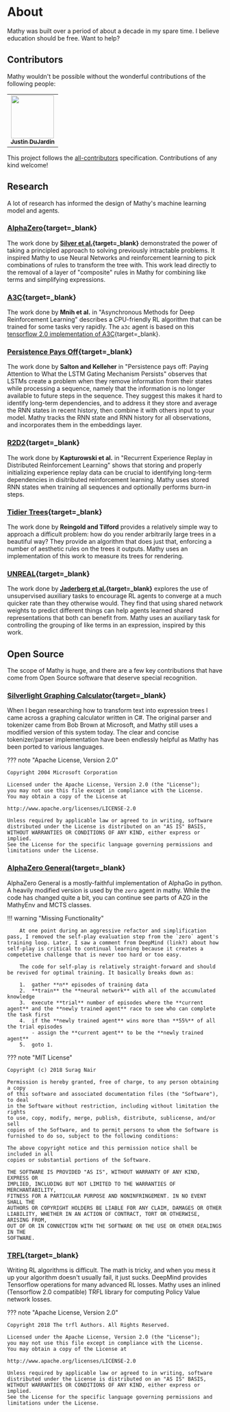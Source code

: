 # About

Mathy was built over a period of about a decade in my spare time. I believe education should be free. Want to help?

## Contributors

Mathy wouldn't be possible without the wonderful contributions of the following people:
<div class="contributors-wrapper">
<!-- ALL-CONTRIBUTORS-LIST:START - Do not remove or modify this section -->
<!-- prettier-ignore-start -->
<!-- markdownlint-disable -->
<table>
  <tr>
    <td align="center"><a target="_blank" href="https://www.justindujardin.com/"><img src="https://avatars0.githubusercontent.com/u/101493?v=4" width="100px;" alt=""/><br /><sub><b>Justin DuJardin</b></sub></a></td>
  </tr>
</table>

<!-- markdownlint-enable -->
<!-- prettier-ignore-end -->
<!-- ALL-CONTRIBUTORS-LIST:END -->
</div>

This project follows the [all-contributors](https://github.com/all-contributors/all-contributors) specification. Contributions of any kind welcome!

## Research

A lot of research has informed the design of Mathy's machine learning model and agents.

### [AlphaZero](https://deepmind.com/blog/article/alphazero-shedding-new-light-grand-games-chess-shogi-and-go){target=\_blank}

The work done by **[Silver et al.](https://arxiv.org/pdf/1712.01815.pdf){target=\_blank}** demonstrated the power of taking a principled approach to solving previously intractable problems. It inspired Mathy to use Neural Networks and reinforcement learning to pick combinations of rules to transform the tree with. This work lead directly to the removal of a layer of "composite" rules in Mathy for combining like terms and simplifying expressions.

### [A3C](https://arxiv.org/pdf/1602.01783){target=\_blank}

The work done by **Mnih et al.** in "Asynchronous Methods for Deep Reinforcement Learning" describes a CPU-friendly RL algorithm that can be trained for some tasks very rapidly. The `a3c` agent is based on this [tensorflow 2.0 implementation of A3C](https://medium.com/tensorflow/deep-reinforcement-learning-playing-cartpole-through-asynchronous-advantage-actor-critic-a3c-7eab2eea5296){target=\_blank}.

### [Persistence Pays Off](https://arxiv.org/pdf/1810.04437.pdf){target=\_blank}

The work done by **Salton and Kelleher** in "Persistence pays off: Paying Attention to What the LSTM Gating Mechanism Persists" observes that LSTMs create a problem when they remove information from their states while processing a sequence, namely that the information is no longer available to future steps in the sequence. They suggest this makes it hard to identify long-term dependencies, and to address it they store and average the RNN states in recent history, then combine it with others input to your model. Mathy tracks the RNN state and RNN history for all observations, and incorporates them in the embeddings layer.

### [R2D2](https://openreview.net/pdf?id=r1lyTjAqYX){target=\_blank}

The work done by **Kapturowski et al.** in "Recurrent Experience Replay in Distributed Reinforcement Learning" shows that storing and properly initializing experience replay data can be crucial to identifying long-term dependencies in disitributed reinforcement learning. Mathy uses stored RNN states when training all sequences and optionally performs burn-in steps.

### [Tidier Trees](https://reingold.co/tidier-drawings.pdf){target=\_blank}

The work done by **Reingold and Tilford** provides a relatively simple way to approach a difficult problem: how do you render arbitrarily large trees in a beautiful way? They provide an algorithm that does just that, enforcing a number of aesthetic rules on the trees it outputs. Mathy uses an implementation of this work to measure its trees for rendering.

### [UNREAL](https://deepmind.com/blog/article/reinforcement-learning-unsupervised-auxiliary-tasks){target=\_blank}

The work done by **[Jaderberg et al.](https://arxiv.org/pdf/1611.05397.pdf){target=\_blank}** explores the use of unsupervised auxiliary tasks to encourage RL agents to converge at a much quicker rate than they otherwise would. They find that using shared network weights to predict different things can help agents learned shared representations that both can benefit from. Mathy uses an auxiliary task for controlling the grouping of like terms in an expression, inspired by this work.

## Open Source

The scope of Mathy is huge, and there are a few key contributions that have come from Open Source software that deserve special recognition.

### [Silverlight Graphing Calculator](https://code.msdn.microsoft.com/Silverlight-Graphing-fb30536e/){target=\_blank}

When I began researching how to transform text into expression trees I came across a graphing calculator written in C#. The original parser and tokenizer came from Bob Brown at Microsoft, and Mathy still uses a modified version of this system today. The clear and concise tokenizer/parser implementation have been endlessly helpful as Mathy has been ported to various languages.

??? note "Apache License, Version 2.0"

    Copyright 2004 Microsoft Corporation

    Licensed under the Apache License, Version 2.0 (the "License");
    you may not use this file except in compliance with the License.
    You may obtain a copy of the License at

    http://www.apache.org/licenses/LICENSE-2.0

    Unless required by applicable law or agreed to in writing, software
    distributed under the License is distributed on an "AS IS" BASIS,
    WITHOUT WARRANTIES OR CONDITIONS OF ANY KIND, either express or implied.
    See the License for the specific language governing permissions and
    limitations under the License.

### [AlphaZero General](https://github.com/suragnair/alpha-zero-general){target=\_blank}

AlphaZero General is a mostly-faithful implementation of AlphaGo in python. A heavily modified version is used by the `zero` agent in mathy. While the code has changed quite a bit, you can continue see parts of AZG in the MathyEnv and MCTS classes.

!!! warning "Missing Functionality"

        At one point during an aggressive refactor and simplification pass, I removed the self-play evaluation step from the `zero` agent's training loop. Later, I saw a comment from DeepMind (link?) about how self-play is critical to continual learning because it creates a competetive challenge that is never too hard or too easy.

        The code for self-play is relatively straight-forward and should be revived for optimal training. It basically breaks down as:

        1.  gather **n** episodes of training data
        2.  **train** the **neural network** with all of the accumulated knowledge
        3.  execute **trial** number of episodes where the **current agent** and the **newly trained agent** race to see who can complete the task first
        4.  if the **newly trained agent** wins more than **55%** of all the trial episodes
            - assign the **current agent** to be the **newly trained agent**
        5.  goto 1.

??? note "MIT License"

    Copyright (c) 2018 Surag Nair

    Permission is hereby granted, free of charge, to any person obtaining a copy
    of this software and associated documentation files (the "Software"), to deal
    in the Software without restriction, including without limitation the rights
    to use, copy, modify, merge, publish, distribute, sublicense, and/or sell
    copies of the Software, and to permit persons to whom the Software is
    furnished to do so, subject to the following conditions:

    The above copyright notice and this permission notice shall be included in all
    copies or substantial portions of the Software.

    THE SOFTWARE IS PROVIDED "AS IS", WITHOUT WARRANTY OF ANY KIND, EXPRESS OR
    IMPLIED, INCLUDING BUT NOT LIMITED TO THE WARRANTIES OF MERCHANTABILITY,
    FITNESS FOR A PARTICULAR PURPOSE AND NONINFRINGEMENT. IN NO EVENT SHALL THE
    AUTHORS OR COPYRIGHT HOLDERS BE LIABLE FOR ANY CLAIM, DAMAGES OR OTHER
    LIABILITY, WHETHER IN AN ACTION OF CONTRACT, TORT OR OTHERWISE, ARISING FROM,
    OUT OF OR IN CONNECTION WITH THE SOFTWARE OR THE USE OR OTHER DEALINGS IN THE
    SOFTWARE.

### [TRFL](https://github.com/deepmind/trfl){target=\_blank}

Writing RL algorithms is difficult. The math is tricky, and when you mess it up your algorithm doesn't usually fail, it just sucks. DeepMind provides Tensorflow operations for many advanced RL losses. Mathy uses an inlined (Tensorflow 2.0 compatible) TRFL library for computing Policy Value network losses.

??? note "Apache License, Version 2.0"

    Copyright 2018 The trfl Authors. All Rights Reserved.

    Licensed under the Apache License, Version 2.0 (the "License");
    you may not use this file except in compliance with the License.
    You may obtain a copy of the License at

    http://www.apache.org/licenses/LICENSE-2.0

    Unless required by applicable law or agreed to in writing, software
    distributed under the License is distributed on an "AS IS" BASIS,
    WITHOUT WARRANTIES OR CONDITIONS OF ANY KIND, either express or  implied.
    See the License for the specific language governing permissions and
    limitations under the License.
